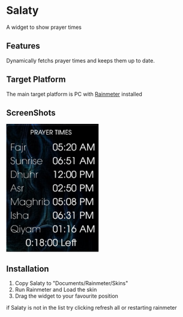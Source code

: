 # Salaty
A widget to show prayer times

## Features

Dynamically fetchs prayer times and keeps them up to date.

## Target Platform

The main target platform is PC with [Rainmeter](https://rainmeter.net) installed

## ScreenShots
![alt text](Preview/img1.png)


## Installation


1. Copy Salaty to "Documents/Rainmeter/Skins"
2. Run Rainmeter and Load the skin
3. Drag the widget to your favourite position

 if Salaty is not in the list try clicking refresh all or restarting rainmeter

